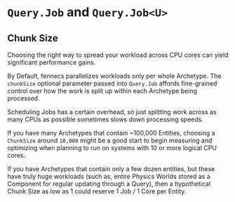 # `Query.Job` and `Query.Job<U>`


## Chunk Size
Choosing the right way to spread your workload across CPU cores can yield significant performance gains.

By Default, fennecs parallelizes workloads only per whole Archetype. The `chunkSize` optional parameter passed into `Query.Job` affords fine-grained control over how the work is split up within each Archetype being processed.

Scheduling Jobs has a certain overhead, so just splitting work across as many CPUs as possible sometimes slows down processing speeds.

If you have many Archetypes that contain ~100,000 Entities, choosing a `ChunkSize` around `10,000` might be a good start to begin measuring and optimizing when planning to run on systems with 10 or more logical CPU cores.

If you have Archetypes that contain only a few dozen entities, but these have truly huge workloads (such as, entire Physics Worlds stored as a Component for regular updating through a Query), then a hypothetical Chunk Size as low as 1 could reserve 1 Job / 1 Core per Entity.
